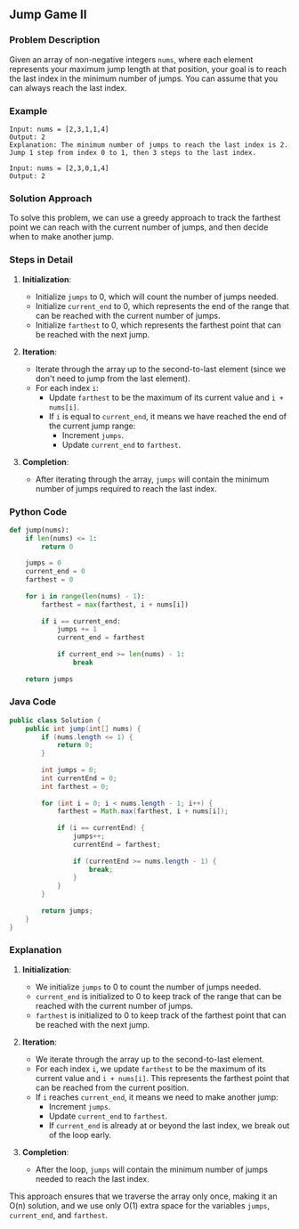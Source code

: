 ## Jump Game II

### Problem Description
Given an array of non-negative integers `nums`, where each element represents your maximum jump length at that position, your goal is to reach the last index in the minimum number of jumps. You can assume that you can always reach the last index.

### Example
```
Input: nums = [2,3,1,1,4]
Output: 2
Explanation: The minimum number of jumps to reach the last index is 2. Jump 1 step from index 0 to 1, then 3 steps to the last index.
```
```
Input: nums = [2,3,0,1,4]
Output: 2
```

### Solution Approach
To solve this problem, we can use a greedy approach to track the farthest point we can reach with the current number of jumps, and then decide when to make another jump.

### Steps in Detail

1. **Initialization**:
   - Initialize `jumps` to 0, which will count the number of jumps needed.
   - Initialize `current_end` to 0, which represents the end of the range that can be reached with the current number of jumps.
   - Initialize `farthest` to 0, which represents the farthest point that can be reached with the next jump.

2. **Iteration**:
   - Iterate through the array up to the second-to-last element (since we don't need to jump from the last element).
   - For each index `i`:
     - Update `farthest` to be the maximum of its current value and `i + nums[i]`.
     - If `i` is equal to `current_end`, it means we have reached the end of the current jump range:
       - Increment `jumps`.
       - Update `current_end` to `farthest`.

3. **Completion**:
   - After iterating through the array, `jumps` will contain the minimum number of jumps required to reach the last index.

### Python Code
```python
def jump(nums):
    if len(nums) <= 1:
        return 0
    
    jumps = 0
    current_end = 0
    farthest = 0
    
    for i in range(len(nums) - 1):
        farthest = max(farthest, i + nums[i])
        
        if i == current_end:
            jumps += 1
            current_end = farthest
            
            if current_end >= len(nums) - 1:
                break
    
    return jumps
```

### Java Code
```java
public class Solution {
    public int jump(int[] nums) {
        if (nums.length <= 1) {
            return 0;
        }
        
        int jumps = 0;
        int currentEnd = 0;
        int farthest = 0;
        
        for (int i = 0; i < nums.length - 1; i++) {
            farthest = Math.max(farthest, i + nums[i]);
            
            if (i == currentEnd) {
                jumps++;
                currentEnd = farthest;
                
                if (currentEnd >= nums.length - 1) {
                    break;
                }
            }
        }
        
        return jumps;
    }
}
```

### Explanation

1. **Initialization**:
   - We initialize `jumps` to 0 to count the number of jumps needed.
   - `current_end` is initialized to 0 to keep track of the range that can be reached with the current number of jumps.
   - `farthest` is initialized to 0 to keep track of the farthest point that can be reached with the next jump.

2. **Iteration**:
   - We iterate through the array up to the second-to-last element.
   - For each index `i`, we update `farthest` to be the maximum of its current value and `i + nums[i]`. This represents the farthest point that can be reached from the current position.
   - If `i` reaches `current_end`, it means we need to make another jump:
     - Increment `jumps`.
     - Update `current_end` to `farthest`.
     - If `current_end` is already at or beyond the last index, we break out of the loop early.

3. **Completion**:
   - After the loop, `jumps` will contain the minimum number of jumps needed to reach the last index.

This approach ensures that we traverse the array only once, making it an O(n) solution, and we use only O(1) extra space for the variables `jumps`, `current_end`, and `farthest`.